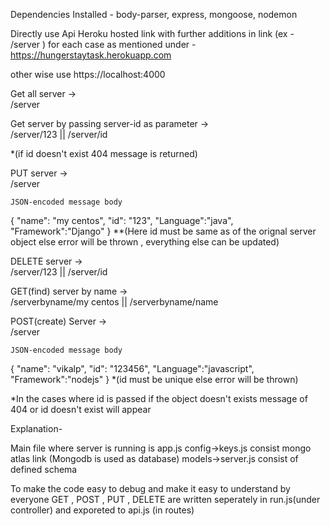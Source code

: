 Dependencies Installed -
  body-parser,
  express,
  mongoose,
  nodemon

Directly use Api Heroku hosted link  with further additions in link (ex - /server ) for each case as mentioned under -
  https://hungerstaytask.herokuapp.com

other wise use 
  https://localhost:4000


Get all server ->  
     /server

Get server by passing server-id as parameter ->   
     /server/123    || /server/id
      
   *(if id doesn't exist 404 message is returned)

PUT server ->   
    /server

    JSON-encoded message body
   {
      "name": "my centos",
      "id": "123",
      "Language":"java",
      "Framework":"Django"
   }
   **(Here id must be same as of the orignal server object else error will be thrown , everything else can be updated)

DELETE server ->  
      /server/123    || /server/id

GET(find) server by name ->  
     /serverbyname/my centos  || /serverbyname/name

POST(create) Server ->    
     /server
     
    JSON-encoded message body
   {
      "name": "vikalp",
      "id": "123456",
      "Language":"javascript",
      "Framework":"nodejs"
   }
   *(id must be unique else error will be thrown)


*In the cases where id is passed if the object doesn't exists message of 404 or id doesn't exist will appear


Explanation-   

Main file where server is running is app.js
config->keys.js consist mongo atlas link (Mongodb is used as database)
models->server.js consist of defined schema

To make the code easy to debug and make it easy to understand by everyone GET , POST , PUT , DELETE are written seperately in run.js(under controller) and exporeted to api.js (in routes)


